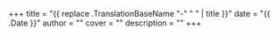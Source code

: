 +++
title = "{{ replace .TranslationBaseName "-" " " | title }}"
date = "{{ .Date }}"
author = ""
cover = ""
description = ""
+++